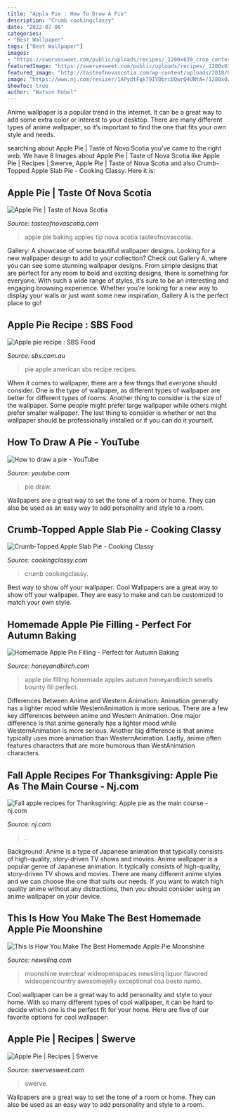 ```yaml
---
title: "Appla Pie : How To Draw A Pie"
description: "Crumb cookingclassy"
date: "2022-07-06"
categories:
- "Best Wallpaper"
tags: ["Best Wallpaper"]
images:
- "https://swervesweet.com/public/uploads/recipes/_1200x630_crop_center-center_82_none/IMG_4266.JPG?mtime=1501639840"
featuredImage: "https://swervesweet.com/public/uploads/recipes/_1200x630_crop_center-center_82_none/IMG_4266.JPG?mtime=1501639840"
featured_image: "http://tasteofnovascotia.com/wp-content/uploads/2018/09/DSC4994-2.jpg"
image: "https://www.nj.com/resizer/1APydtFqk79IVDbrcbQwrQ4UNtA=/1280x0/smart/advancelocal-adapter-image-uploads.s3.amazonaws.com/image.nj.com/home/njo-media/width2048/img/hg_impact/photo/webtouchedapplepiejpg-8b33eb572de56236.jpg"
ShowToc: true
author: "Watson Robel"
---
```



Anime wallpaper is a popular trend in the internet. It can be a great way to add some extra color or interest to your desktop. There are many different types of anime wallpaper, so it’s important to find the one that fits your own style and needs.

	

		
searching about Apple Pie | Taste of Nova Scotia you've came to the right web. We have 8 Images about Apple Pie | Taste of Nova Scotia like Apple Pie | Recipes | Swerve, Apple Pie | Taste of Nova Scotia and also Crumb-Topped Apple Slab Pie - Cooking Classy. Here it is:
		
    
## Apple Pie | Taste Of Nova Scotia

<img loading=lazy src="http://tasteofnovascotia.com/wp-content/uploads/2018/09/DSC4994-2.jpg" onerror="this.onerror=null;this.src='https://tse3.mm.bing.net/th?id=OIP.UAW4qyVhPDnXifjJd3OYIgHaE7&amp;pid=15.1';" alt="Apple Pie | Taste of Nova Scotia">

_Source: tasteofnovascotia.com_

>apple pie baking apples tip nova scotia tasteofnovascotia. 

	

Gallery: A showcase of some beautiful wallpaper designs.
Looking for a new wallpaper design to add to your collection? Check out Gallery A, where you can see some stunning wallpaper designs. From simple designs that are perfect for any room to bold and exciting designs, there is something for everyone. With such a wide range of styles, it’s sure to be an interesting and engaging browsing experience. Whether you’re looking for a new way to display your walls or just want some new inspiration, Gallery A is the perfect place to go!





	
	
    
## Apple Pie Recipe : SBS Food

<img loading=lazy src="https://www.sbs.com.au/food/sites/sbs.com.au.food/files/Breakdown-apple-pie.jpg" onerror="this.onerror=null;this.src='https://tse2.mm.bing.net/th?id=OIP.NjIY5oq6mNq-dpjqajUiMgHaJS&amp;pid=15.1';" alt="Apple pie recipe : SBS Food">

_Source: sbs.com.au_

>pie apple american sbs recipe recipes. 

	

When it comes to wallpaper, there are a few things that everyone should consider. One is the type of wallpaper, as different types of wallpaper are better for different types of rooms. Another thing to consider is the size of the wallpaper. Some people might prefer large wallpaper while others might prefer smaller wallpaper. The last thing to consider is whether or not the wallpaper should be professionally installed or if you can do it yourself.

    
## How To Draw A Pie - YouTube

<img loading=lazy src="https://i.ytimg.com/vi/LtRIoNdSL-U/maxresdefault.jpg" onerror="this.onerror=null;this.src='https://tse4.mm.bing.net/th?id=OIP.TOPwxVAI0QYWk1SDswIhdgHaEK&amp;pid=15.1';" alt="How to draw a pie - YouTube">

_Source: youtube.com_

>pie draw. 

	

Wallpapers are a great way to set the tone of a room or home. They can also be used as an easy way to add personality and style to a room.

    
## Crumb-Topped Apple Slab Pie - Cooking Classy

<img loading=lazy src="https://www.cookingclassy.com/wp-content/uploads/2016/11/crumb-topped-apple-slab-pie-2.jpg" onerror="this.onerror=null;this.src='https://tse3.mm.bing.net/th?id=OIP._U3XEAQbzfXWNYfZJgzl7gHaLG&amp;pid=15.1';" alt="Crumb-Topped Apple Slab Pie - Cooking Classy">

_Source: cookingclassy.com_

>crumb cookingclassy. 

	

Best way to show off your wallpaper:
Cool Wallpapers are a great way to show off your wallpaper. They are easy to make and can be customized to match your own style.

    
## Homemade Apple Pie Filling - Perfect For Autumn Baking

<img loading=lazy src="http://www.honeyandbirch.com/wp-content/uploads/2015/09/homemade-apple-pie-filling-8.jpg" onerror="this.onerror=null;this.src='https://tse2.mm.bing.net/th?id=OIP.PgEhf7_vYEsueEPG6meLlwHaKB&amp;pid=15.1';" alt="Homemade Apple Pie Filling - Perfect for Autumn Baking">

_Source: honeyandbirch.com_

>apple pie filling homemade apples autumn honeyandbirch smells bounty fill perfect. 

	

Differences Between Anime and Western Animation: Animation generally has a lighter mood while WesternAnimation is more serious.
There are a few key differences between anime and Western Animation. One major difference is that anime generally has a lighter mood while WesternAnimation is more serious. Another big difference is that anime typically uses more animation than WesternAnimation. Lastly, anime often features characters that are more humorous than WestAnimation characters.

    
## Fall Apple Recipes For Thanksgiving: Apple Pie As The Main Course - Nj.com

<img loading=lazy src="https://www.nj.com/resizer/1APydtFqk79IVDbrcbQwrQ4UNtA=/1280x0/smart/advancelocal-adapter-image-uploads.s3.amazonaws.com/image.nj.com/home/njo-media/width2048/img/hg_impact/photo/webtouchedapplepiejpg-8b33eb572de56236.jpg" onerror="this.onerror=null;this.src='https://tse1.mm.bing.net/th?id=OIP.KXW771zTJolyYI2MxoBSywHaE-&amp;pid=15.1';" alt="Fall apple recipes for Thanksgiving: Apple pie as the main course - nj.com">

_Source: nj.com_

>. 

	

Background: Anime is a type of Japanese animation that typically consists of high-quality, story-driven TV shows and movies.
Anime wallpaper is a popular genre of Japanese animation. It typically consists of high-quality, story-driven TV shows and movies. There are many different anime styles and we can choose the one that suits our needs. If you want to watch high quality anime without any distractions, then you should consider using an anime wallpaper on your device.

    
## This Is How You Make The Best Homemade Apple Pie Moonshine

<img loading=lazy src="https://www.newslinq.com/wp-content/uploads/2016/10/apple-pie-moonshine.png" onerror="this.onerror=null;this.src='https://tse4.mm.bing.net/th?id=OIP.PnIw-I-r7rofCNzYZeeoaQHaD4&amp;pid=15.1';" alt="This Is How You Make The Best Homemade Apple Pie Moonshine">

_Source: newslinq.com_

>moonshine everclear wideopenspaces newslinq liquor flavored wideopencountry awesomejelly exceptional coa besto namo. 

	

Cool wallpaper can be a great way to add personality and style to your home. With so many different types of cool wallpaper, it can be hard to decide which one is the perfect fit for your home. Here are five of our favorite options for cool wallpaper: 

    
## Apple Pie | Recipes | Swerve

<img loading=lazy src="https://swervesweet.com/public/uploads/recipes/_1200x630_crop_center-center_82_none/IMG_4266.JPG?mtime=1501639840" onerror="this.onerror=null;this.src='https://tse1.mm.bing.net/th?id=OIP.VZprE_fRr-C7BPRtos_ZsQHaD4&amp;pid=15.1';" alt="Apple Pie | Recipes | Swerve">

_Source: swervesweet.com_

>swerve. 

	

Wallpapers are a great way to set the tone of a room or home. They can also be used as an easy way to add personality and style to a room.

